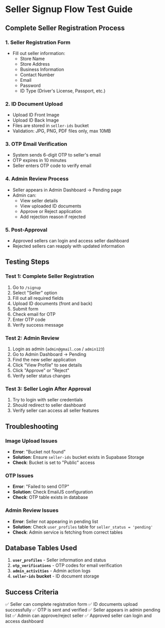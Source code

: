 # Seller Signup Flow Test Guide

## Complete Seller Registration Process

### 1. **Seller Registration Form**
- Fill out seller information:
  - Store Name
  - Store Address  
  - Business Information
  - Contact Number
  - Email
  - Password
  - ID Type (Driver's License, Passport, etc.)

### 2. **ID Document Upload**
- Upload ID Front Image
- Upload ID Back Image
- Files are stored in `seller-ids` bucket
- Validation: JPG, PNG, PDF files only, max 10MB

### 3. **OTP Email Verification**
- System sends 6-digit OTP to seller's email
- OTP expires in 10 minutes
- Seller enters OTP code to verify email

### 4. **Admin Review Process**
- Seller appears in Admin Dashboard → Pending page
- Admin can:
  - View seller details
  - View uploaded ID documents
  - Approve or Reject application
  - Add rejection reason if rejected

### 5. **Post-Approval**
- Approved sellers can login and access seller dashboard
- Rejected sellers can reapply with updated information

## Testing Steps

### Test 1: Complete Seller Registration
1. Go to `/signup`
2. Select "Seller" option
3. Fill out all required fields
4. Upload ID documents (front and back)
5. Submit form
6. Check email for OTP
7. Enter OTP code
8. Verify success message

### Test 2: Admin Review
1. Login as admin (`admin@gmail.com` / `admin123`)
2. Go to Admin Dashboard → Pending
3. Find the new seller application
4. Click "View Profile" to see details
5. Click "Approve" or "Reject"
6. Verify seller status changes

### Test 3: Seller Login After Approval
1. Try to login with seller credentials
2. Should redirect to seller dashboard
3. Verify seller can access all seller features

## Troubleshooting

### Image Upload Issues
- **Error**: "Bucket not found"
- **Solution**: Ensure `seller-ids` bucket exists in Supabase Storage
- **Check**: Bucket is set to "Public" access

### OTP Issues
- **Error**: "Failed to send OTP"
- **Solution**: Check EmailJS configuration
- **Check**: OTP table exists in database

### Admin Review Issues
- **Error**: Seller not appearing in pending list
- **Solution**: Check `user_profiles` table for `seller_status = 'pending'`
- **Check**: Admin service is fetching from correct tables

## Database Tables Used

1. **`user_profiles`** - Seller information and status
2. **`otp_verifications`** - OTP codes for email verification
3. **`admin_activities`** - Admin action logs
4. **`seller-ids` bucket** - ID document storage

## Success Criteria

✅ Seller can complete registration form
✅ ID documents upload successfully
✅ OTP is sent and verified
✅ Seller appears in admin pending list
✅ Admin can approve/reject seller
✅ Approved seller can login and access dashboard



